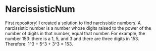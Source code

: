 # NarcissisticNum
First repository!  I created a solution to find narcissistic numbers.  A narcissistic number is a number whose digits raised to the power of the number of digits in that number, equal that number.  For example, the number 153: there is a 1, 5, and 3 and there are three digits in 153.  Therefore: 1^3 + 5^3 + 3^3 = 153.
